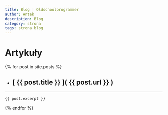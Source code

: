 ```yaml
---
title: Blog | Oldschoolprogrammer
author: Antek
description: Blog
category: strona
tags: strona blog
---
```

# Artykuły

  {% for post in site.posts %}
- ## [ {{ post.title }} ]( {{ post.url }} )
-----
	{{ post.excerpt }}
  {% endfor %}
